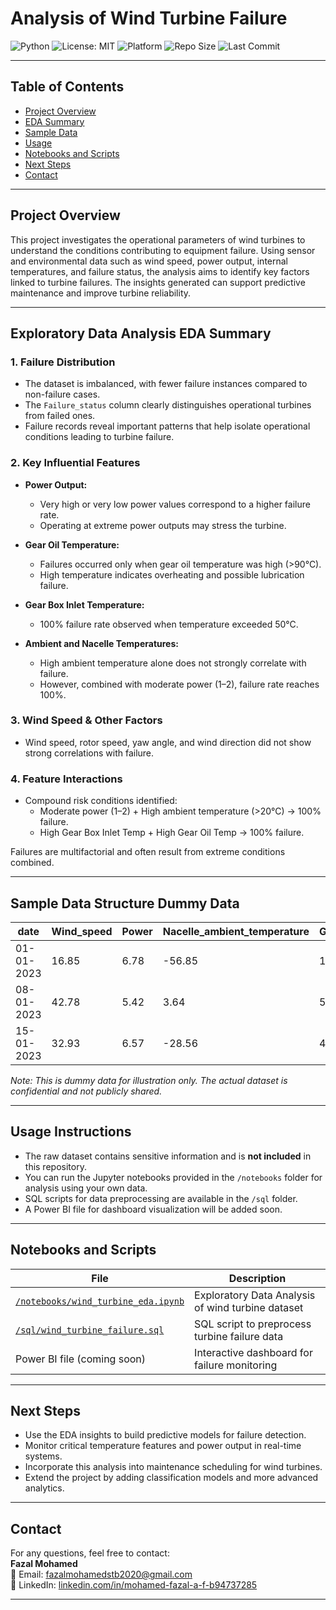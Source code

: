 # Analysis of Wind Turbine Failure

![Python](https://img.shields.io/badge/Python-3.9%2B-blue)
![License: MIT](https://img.shields.io/badge/License-MIT-yellow.svg)
![Platform](https://img.shields.io/badge/Platform-Jupyter%20%7C%20SQL%20%7C%20PowerBI-lightgrey)
![Repo Size](https://img.shields.io/github/repo-size/fazzzzzzzzal/Analysis_of_wind_turbine_failure)
![Last Commit](https://img.shields.io/github/last-commit/fazzzzzzzzal/Analysis_of_wind_turbine_failure)

---

## Table of Contents
- [Project Overview](#project-overview)
- [EDA Summary](#exploratory-data-analysis-eda-summary)
- [Sample Data](#sample-data-structure-dummy-data)
- [Usage](#usage-instructions)
- [Notebooks and Scripts](#notebooks-and-scripts)
- [Next Steps](#next-steps)
- [Contact](#contact)

---

## Project Overview

This project investigates the operational parameters of wind turbines to understand the conditions contributing to equipment failure. Using sensor and environmental data such as wind speed, power output, internal temperatures, and failure status, the analysis aims to identify key factors linked to turbine failures. The insights generated can support predictive maintenance and improve turbine reliability.

---

## Exploratory Data Analysis EDA Summary

### 1. Failure Distribution
- The dataset is imbalanced, with fewer failure instances compared to non-failure cases.
- The `Failure_status` column clearly distinguishes operational turbines from failed ones.
- Failure records reveal important patterns that help isolate operational conditions leading to turbine failure.

### 2. Key Influential Features

- **Power Output:**
  - Very high or very low power values correspond to a higher failure rate.
  - Operating at extreme power outputs may stress the turbine.

- **Gear Oil Temperature:**
  - Failures occurred only when gear oil temperature was high (>90°C).
  - High temperature indicates overheating and possible lubrication failure.

- **Gear Box Inlet Temperature:**
  - 100% failure rate observed when temperature exceeded 50°C.

- **Ambient and Nacelle Temperatures:**
  - High ambient temperature alone does not strongly correlate with failure.
  - However, combined with moderate power (1–2), failure rate reaches 100%.

### 3. Wind Speed & Other Factors
- Wind speed, rotor speed, yaw angle, and wind direction did not show strong correlations with failure.

### 4. Feature Interactions
- Compound risk conditions identified:
  - Moderate power (1–2) + High ambient temperature (>20°C) → 100% failure.
  - High Gear Box Inlet Temp + High Gear Oil Temp → 100% failure.
  
Failures are multifactorial and often result from extreme conditions combined.

---

## Sample Data Structure Dummy Data

| date       | Wind_speed | Power  | Nacelle_ambient_temperature | Generator_bearing_temperature | Gear_oil_temperature | Ambient_temperature | Rotor_Speed | Nacelle_temperature | Bearing_temperature | Generator_speed | Yaw_angle | Wind_direction | Wheel_hub_temperature | Gear_box_inlet_temperature | Failure_status |
|------------|------------|--------|-----------------------------|------------------------------|----------------------|---------------------|-------------|---------------------|---------------------|-----------------|-----------|----------------|-----------------------|----------------------------|----------------|
| 01-01-2023 | 16.85      | 6.78   | -56.85                      | 129.90                       | 97.78                | 12.38               | 21.18       | 45.34               | 39.5                | 1508.96         | 168.80    | 105.59         | 109.39                | 44.26                      | Failure        |
| 08-01-2023 | 42.78      | 5.42   | 3.64                        | 56.35                        | 47.57                | 22.36               | 217.85      | 84.21               | 71.4                | 1271.36         | 12.54     | 80.81          | -59.11                | 55.50                      | No_failure     |
| 15-01-2023 | 32.93      | 6.57   | -28.56                      | 45.93                        | 54.54                | 73.62               | 221.66      | 62.45               | 39.5                | 2252.94         | 94.15     | 15.76          | 104.58                | 89.69                      | No_failure     |

*Note: This is dummy data for illustration only. The actual dataset is confidential and not publicly shared.*

---

## Usage Instructions

- The raw dataset contains sensitive information and is **not included** in this repository.
- You can run the Jupyter notebooks provided in the `/notebooks` folder for analysis using your own data.
- SQL scripts for data preprocessing are available in the `/sql` folder.
- A Power BI file for dashboard visualization will be added soon.

---

## Notebooks and Scripts

| File | Description |
|------|-------------|
| [`/notebooks/wind_turbine_eda.ipynb`](https://github.com/fazzzzzzzzal/Analysis_of_wind_turbine_failure/blob/main/notebooks/wind_turbine_eda.ipynb) | Exploratory Data Analysis of wind turbine dataset |
| [`/sql/wind_turbine_failure.sql`](https://github.com/fazzzzzzzzal/Analysis_of_wind_turbine_failure/blob/main/sql/wind_turbine_failure.sql) | SQL script to preprocess turbine failure data |
| Power BI file (coming soon) | Interactive dashboard for failure monitoring |

---

## Next Steps

- Use the EDA insights to build predictive models for failure detection.
- Monitor critical temperature features and power output in real-time systems.
- Incorporate this analysis into maintenance scheduling for wind turbines.
- Extend the project by adding classification models and more advanced analytics.

---

## Contact

For any questions, feel free to contact:  
**Fazal Mohamed**  
📧 Email: fazalmohamedstb2020@gmail.com  
🔗 LinkedIn: [linkedin.com/in/mohamed-fazal-a-f-b94737285](https://www.linkedin.com/in/mohamed-fazal-a-f-b94737285)

---


